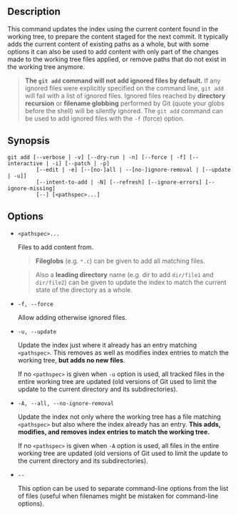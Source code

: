 ## Description

This command updates the index using the current content found in the working tree, to prepare the content staged for the next commit. It typically adds the current content of existing paths as a whole, but with some options it can also be used to add content with only part of the changes made to the working tree files applied, or remove paths that do not exist in the working tree anymore.

> **The `git add` command will not add ignored files by default.** If any ignored files were explicitly specified on the command line, `git add` will fail with a list of ignored files. Ignored files reached by **directory recursion** or **filename globbing** performed by Git (quote your globs before the shell) will be silently ignored. The `git add` command can be used to add ignored files with the `-f` (force) option.

## Synopsis

```
git add [--verbose | -v] [--dry-run | -n] [--force | -f] [--interactive | -i] [--patch | -p]
         [--edit | -e] [--[no-]all | --[no-]ignore-removal | [--update | -u]]
         [--intent-to-add | -N] [--refresh] [--ignore-errors] [--ignore-missing]
         [--] [<pathspec>...]
```

## Options

- `<pathspec>...`

    Files to add content from.
    
    > **Fileglobs** (e.g. `*.c`) can be given to add all matching files.
    
    > Also a **leading directory** name (e.g. dir to add `dir/file1` and `dir/file2`) can be given to update the index to match the current state of the directory as a whole.

- `-f, --force`

    Allow adding otherwise ignored files.

- `-u, --update`

    Update the index just where it already has an entry matching `<pathspec>`. This removes as well as modifies index entries to match the working tree, **but adds no new files**.
    
    If no `<pathspec>` is given when `-u` option is used, all tracked files in the entire working tree are updated (old versions of Git used to limit the update to the current directory and its subdirectories).

- `-A, --all, --no-ignore-removal`

    Update the index not only where the working tree has a file matching `<pathspec>` but also where the index already has an entry. **This adds, modifies, and removes index entries to match the working tree.**
    
    If no `<pathspec>` is given when `-A` option is used, all files in the entire working tree are updated (old versions of Git used to limit the update to the current directory and its subdirectories).

- `--`

    This option can be used to separate command-line options from the list of files (useful when filenames might be mistaken for command-line options).
